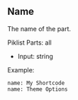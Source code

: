 ## Name

The name of the part.

Piklist Parts: all

* Input:  string

Example:
```
name: My Shortcode
name: Theme Options
```
